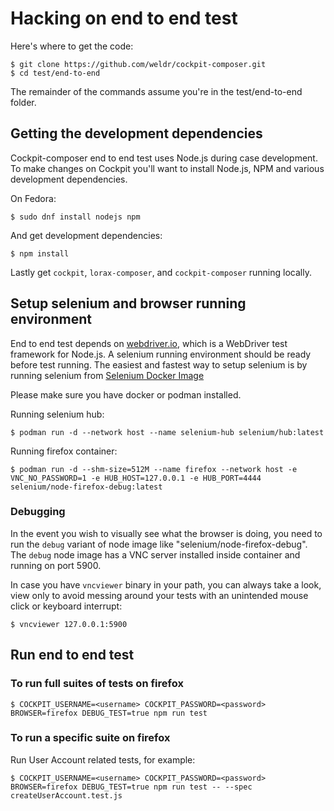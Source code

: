# Hacking on end to end test

Here's where to get the code:

    $ git clone https://github.com/weldr/cockpit-composer.git
    $ cd test/end-to-end

The remainder of the commands assume you're in the test/end-to-end folder.

## Getting the development dependencies

Cockpit-composer end to end test uses Node.js during case development.
To make changes on Cockpit you'll want to install Node.js, NPM and
various development dependencies.

On Fedora:

    $ sudo dnf install nodejs npm

And get development dependencies:

    $ npm install

Lastly get `cockpit`, `lorax-composer`, and `cockpit-composer` running
locally.

## Setup selenium and browser running environment

End to end test depends on [webdriver.io](http://v4.webdriver.io/), which
is a WebDriver test framework for Node.js. A selenium running environment
should be ready before test running. The easiest and fastest way to setup
selenium is by running selenium from [Selenium Docker Image](https://github.com/SeleniumHQ/docker-selenium)

Please make sure you have docker or podman installed.

Running selenium hub:

    $ podman run -d --network host --name selenium-hub selenium/hub:latest

Running firefox container:

    $ podman run -d --shm-size=512M --name firefox --network host -e VNC_NO_PASSWORD=1 -e HUB_HOST=127.0.0.1 -e HUB_PORT=4444 selenium/node-firefox-debug:latest

### Debugging

In the event you wish to visually see what the browser is doing, you need
to run the `debug` variant of node image like "selenium/node-firefox-debug".
The `debug` node image has a VNC server installed inside container and
running on port 5900.

In case you have `vncviewer` binary in your path, you can always take a look,
view only to avoid messing around your tests with an unintended mouse click
or keyboard interrupt:

    $ vncviewer 127.0.0.1:5900

## Run end to end test

### To run full suites of tests on firefox

    $ COCKPIT_USERNAME=<username> COCKPIT_PASSWORD=<password> BROWSER=firefox DEBUG_TEST=true npm run test

### To run a specific suite on firefox

Run User Account related tests, for example:

    $ COCKPIT_USERNAME=<username> COCKPIT_PASSWORD=<password> BROWSER=firefox DEBUG_TEST=true npm run test -- --spec createUserAccount.test.js
